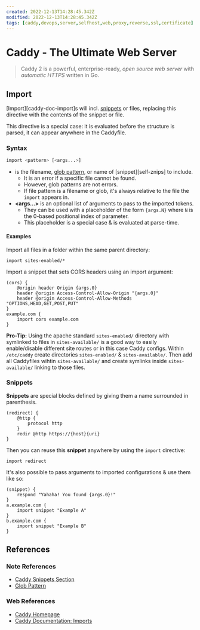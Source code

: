 ```yaml
---
created: 2022-12-13T14:28:45.342Z
modified: 2022-12-13T14:28:45.342Z
tags: [caddy,devops,server,selfhost,web,proxy,reverse,ssl,certificate]
---
```

# Caddy - The Ultimate Web Server

> Caddy 2 is a powerful, enterprise-ready, *open source web server* with
> *automatic HTTPS* written in Go.

## Import

[Import][caddy-doc-import]s will incl. [snippets][self-snips] or files,
replacing this directive with the contents of the snippet or file.

This directive is a special case:
it is evaluated before the structure is parsed,
it can appear anywhere in the Caddyfile.

### Syntax

```sh
import <pattern> [<args...>]
```

* **<pattern>** is the filename,
[glob pattern][zk-glob],
or name of [snippet][self-znips] to include.
  * It is an error if a specific file cannot be found.
  * However, glob patterns are not errors.
  * If file pattern is a filename or glob, it's
always relative to the file the `import` appears in.
* **<args...>** is an optional list of arguments to pass to the imported tokens.
  * They can be used with a placeholder of the form `{args.N}` where `N` is the
0-based positional index of parameter.
  * This placeholder is a special case & is evaluated at parse-time.

#### Examples

Import all files in a folder within the same parent directory:

```Caddyfile
import sites-enabled/*
```

Import a snippet that sets CORS headers using an import argument:

```Caddyfile
(cors) {
    @origin header Origin {args.0}
    header @origin Access-Control-Allow-Origin "{args.0}"
    header @origin Access-Control-Allow-Methods "OPTIONS,HEAD,GET,POST,PUT"
}
example.com {
    import cors example.com
}
```

**Pro-Tip:**
Using the apache standard `sites-enabled/` directory with symlinked to
files in `sites-available/` is a good way to easily enable/disable
different site routes or in this case Caddy configs.
Within `/etc/caddy` create directories `sites-enabled/` & `sites-available/`.
Then add all Caddyfiles wihtin `sites-available/` and
create symlinks inside `sites-available/` linking to those files.

### Snippets

**Snippets** are special blocks defined by
giving them a name surrounded in parenthesis.

```Caddyfile
(redirect) {
    @http {
        protocol http
    }
    redir @http https://{host}{uri}
}
```

Then you can reuse this **snippet** anywhere by using the `import` directive:

```Caddyfile
import redirect
```

It's also possible to pass arguments to
imported configurations & use them like so:
```Caddyfile
(snippet) {
    respond "Yahaha! You found {args.0}!"
}
a.example.com {
    import snippet "Example A"
}
b.example.com {
    import snippet "Example B"
}
```

## References

### Note References

* [Caddy Snippets Section][self-snips]
* [Glob Pattern][zk-glob]

<!-- Hidden References -->
[self-snips]: ./caddy.md#Snippets "Caddy Snippets Section"
[zk-glob]: ./glob-pattern.md "Glob Pattern"

### Web References

* [Caddy Homepage][caddy-home]
* [Caddy Documentation: Imports][caddy-doc-imports]

<!-- Hidden References -->
[caddy-home]: https://caddyserver.com "Caddy Homepage"
[caddy-doc-imports]: https://caddyserver.com/docs/caddyfile/directives/import "Caddy Documentation: Imports"

